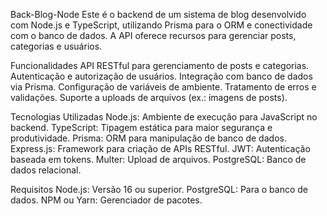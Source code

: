 Back-Blog-Node
Este é o backend de um sistema de blog desenvolvido com Node.js e TypeScript, utilizando Prisma para o ORM e conectividade com o banco de dados. A API oferece recursos para gerenciar posts, categorias e usuários.


Funcionalidades
API RESTful para gerenciamento de posts e categorias.
Autenticação e autorização de usuários.
Integração com banco de dados via Prisma.
Configuração de variáveis de ambiente.
Tratamento de erros e validações.
Suporte a uploads de arquivos (ex.: imagens de posts).

Tecnologias Utilizadas
Node.js: Ambiente de execução para JavaScript no backend.
TypeScript: Tipagem estática para maior segurança e produtividade.
Prisma: ORM para manipulação de banco de dados.
Express.js: Framework para criação de APIs RESTful.
JWT: Autenticação baseada em tokens.
Multer: Upload de arquivos.
PostgreSQL: Banco de dados relacional.

Requisitos
Node.js: Versão 16 ou superior.
PostgreSQL: Para o banco de dados.
NPM ou Yarn: Gerenciador de pacotes.
